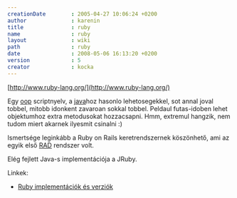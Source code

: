 ```yaml
---
creationDate        : 2005-04-27 10:06:24 +0200 
author              : karenin 
title               : ruby 
name                : ruby 
layout              : wiki 
path                : ruby 
date                : 2008-05-06 16:13:20 +0200 
version             : 5 
creator             : kocka 
---
```

[http://www.ruby-lang.org/](http://www.ruby-lang.org/)

Egy [oop](oop.html) scriptnyelv, a [java](java.html)hoz hasonlo lehetosegekkel, sot annal joval tobbel, mitobb idonkent zavaroan sokkal tobbel. Peldaul futas-idoben lehet objektumhoz extra metodusokat hozzacsapni. Hmm, extremul hangzik, nem tudom miert akarnek ilyesmit csinalni :)

Ismertsége leginkább a Ruby on Rails keretrendszernek köszönhető, ami az egyik első [RAD](rad.html) rendszer volt.

Elég fejlett Java-s implementációja a JRuby.

Linkek:

*   [Ruby implementációk és verziók](http://lackac.hu/articles/2008/05/06/ruby-implementaciok-es-a-ruby-jovoje)


